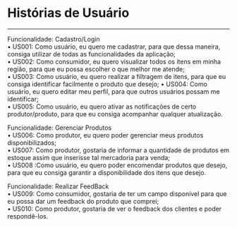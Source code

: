 # Histórias de Usuário
---


Funcionalidade: Cadastro/Login\
    • US001: Como usuário, eu quero me cadastrar, para que dessa maneira, consiga utilizar de todas as funcionalidades da aplicação;\
    • US002: Como consumidor, eu quero visualizar todos os itens em minha região, para que eu possa escolher o que melhor me atende;\
    • US003: Como usuário, eu quero realizar a filtragem de itens, para que eu consiga identificar facilmente o produto que desejo;
    • US004: Como usuário, eu quero editar meu perfil, para que  outros usuários possam me identificar;\
    • US005: Como usuário, eu quero ativar as notificações de certo produtor/produto, para que eu consiga acompanhar qualquer atualização.

Funcionalidade: Gerenciar Produtos\
    • US006: Como produtor, eu quero poder gerenciar meus produtos disponibilizados;\
    • US007: Como produtor, gostaria de informar a quantidade de produtos em estoque assim que inserisse tal mercadoria para venda;\
    • US008 :Como usuário, eu quero poder encomendar produtos que desejo, para que eu consiga garantir a disponibilidade dos itens que desejo.
	
Funcionalidade: Realizar FeedBack\
    • US009:  Como consumidor, gostaria de ter um campo disponível para que eu possa dar um feedback do produto que comprei;\
    • US010: Como produtor, gostaria de ver o feedback dos clientes e poder respondê-los.